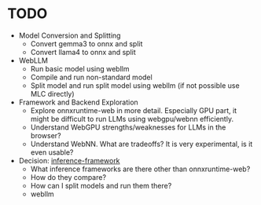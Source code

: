# TODO

-   Model Conversion and Splitting
    -   Convert gemma3 to onnx and split
    -   Convert llama4 to onnx and split
-   WebLLM
    -   Run basic model using webllm
    -   Compile and run non-standard model
    -   Split model and run split model using webllm (if not possible use MLC directly)
-   Framework and Backend Exploration
    -   Explore onnxruntime-web in more detail. Especially GPU part, it might be difficult to run LLMs using webgpu/webnn efficiently.
    -   Understand WebGPU strengths/weaknesses for LLMs in the browser?
    -   Understand WebNN. What are tradeoffs? It is very experimental, is it even usable?
-   Decision: [inference-framework](./decisions/1.1-inference-framework.md)
    -   What inference frameworks are there other than onnxruntime-web?
    -   How do they compare?
    -   How can I split models and run them there?
    -   webllm
